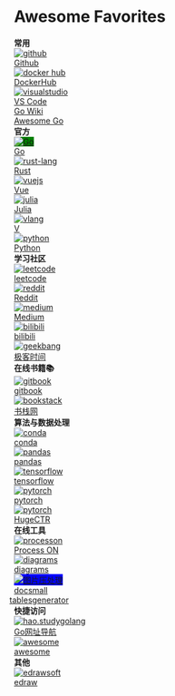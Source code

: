 # Awesome Favorites



<div class="favirote-box">
	<div class="section" id="common_use">
		<div class="section-name"><strong>常用</strong></div>
		<div class="items">
			<div class="row">
				<div class="item">
					<a href="https://github.com/xwi88" target="_blank" title="github.com/xwi88">
						<img src="/img/logo/github-logo.png" alt="github">
						<div class="item-name">Github</div>
					</a>
				</div>
				<div class="item">
					<a href="https://hub.docker.com/" target="_blank" title="hub.docker.com">
						<img src="/img/logo/docker-logo.png" alt="docker hub">
						<div class="item-name">DockerHub</div>
					</a>
				</div>
				<div class="item">
					<a href="https://code.visualstudio.com/" target="_blank" title="代码神器">
						<img src="/img/logo/vscode-logo.png" alt="visualstudio">
						<div class="item-name">VS Code</div>
					</a>
				</div>
				<div class="item">
					<a href="https://github.com/golang/go/wiki" target="_blank" title="go wiki">
						<div class="item-name">Go Wiki</div>
					</a>
				</div>
				<div class="item">
					<a href="https://awesome-go.com/" target="_blank" title="awesome-go">
						<div class="item-name">Awesome Go</div>
					</a>
				</div>
			</div>
		</div>
	</div>
	<div class="section" id="official">
		<div class="section-name"><strong>官方</strong></div>
		<div class="items">
			<div class="row">
				<div class="item">
					<a href="https://go.dev/" target="_blank" title="go.dev">
						<img src="/img/logo/go-logo-white.svg" alt="Go" style="background-color: green;">
						<div class="item-name">Go</div>
					</a>
				</div>
				<div class="item">
					<a href="https://www.rust-lang.org/" target="_blank" title="rust-lang">
						<img src="/img/logo/rust-logo-blk.svg" alt="rust-lang">
						<div class="item-name">Rust</div>
					</a>
				</div>
				<div class="item">
					<a href="https://vuejs.org/" target="_blank" title="vuejs.org">
						<img src="/img/logo/vue-logo.png" alt="vuejs">
						<div class="item-name">Vue</div>
					</a>
				</div>
				<div class="item">
					<a href="https://julialang.org/" target="_blank" title="julialang.org">
						<img src="/img/logo/julia-logo.svg" alt="julia">
						<div class="item-name">Julia</div>
					</a>
				</div>
				<div class="item">
					<a href="https://vlang.io/" target="_blank" title="vlang.io">
						<img src="/img/logo/v-logo.png" alt="vlang">
						<div class="item-name">V</div>
					</a>
				</div>
				<div class="item">
					<a href="https://www.python.org/" target="_blank" title="www.python.org">
						<img src="/img/logo/py3-logo.svg" alt="python">
						<div class="item-name">Python</div>
					</a>
				</div>
			</div>
		</div>
	</div>
	<div class="section" id="community">
		<div class="section-name"><strong>学习社区</strong></div>
		<div class="items">
			<div class="row">
				<div class="item">
					<a href="https://leetcode.com/" target="_blank" title="leetcode.com">
						<img src="/img/logo/leetcode-logo.jpeg" alt="leetcode">
						<div class="item-name">leetcode</div>
					</a>
				</div>
				<div class="item">
					<a href="https://www.reddit.com/" target="_blank" title="www.reddit.com">
						<img src="/img/logo/reddit-logo.png" alt="reddit">
						<div class="item-name">Reddit</div>
					</a>
				</div>
				<div class="item">
					<a href="https://medium.com/" target="_blank" title="medium.com">
						<img src="/img/logo/medium-logo.png" alt="medium">
						<div class="item-name">Medium</div>
					</a>
				</div>
				<div class="item">
					<a href="https://www.bilibili.com/" target="_blank" title="www.bilibili.com">
						<img src="/img/logo/bilibili-logo.png" alt="bilibili">
						<div class="item-name">bilibili</div>
					</a>
				</div>
				<div class="item">
					<a href="https://time.geekbang.org/" target="_blank" title="极客时间">
						<img src="/img/logo/geekbang-logo.jpeg" alt="geekbang">
						<div class="item-name">极客时间</div>
					</a>
				</div>
			</div>
		</div>
	</div>
	<div class="section" id="online-book-reading">
		<div class="section-name"><strong>在线书籍📚</strong></div>
		<div class="items">
			<div class="row">
				<div class="item">
					<a href="https://www.gitbook.com/" target="_blank" title="www.gitbook.com">
						<img src="/img/logo/gitbook-logo.jpeg" alt="gitbook">
						<div class="item-name">gitbook</div>
					</a>
				</div>
				<div class="item">
					<a href="https://www.bookstack.cn/" target="_blank" title="www.bookstack.cn">
						<img src="/img/logo/bookstack-logo.png" alt="bookstack">
						<div class="item-name">书栈网</div>
					</a>
				</div>
			</div>
		</div>
	</div>
	<div class="section" id="data-algo">
		<div class="section-name"><strong>算法与数据处理</strong></div>
		<div class="items">
			<div class="row">
      	<div class="item">
					<a href="https://www.anaconda.com/" target="_blank" title="anaconda">
						<img src="/img/logo/anaconda-logo.png" alt="conda">
						<div class="item-name">conda</div>
					</a>
				</div>
				<div class="item">
					<a href="https://pandas.pydata.org/" target="_blank" title="数据处理神器">
						<img src="/img/logo/pandas-logo.svg" alt="pandas">
						<div class="item-name">pandas</div>
					</a>
				</div>
				<div class="item">
					<a href="https://www.tensorflow.org/" target="_blank" title="tensorflow">
						<img src="/img/logo/tensorflow-logo.jpeg" alt="tensorflow">
						<div class="item-name">tensorflow</div>
					</a>
				</div>
				<div class="item">
					<a href="https://pytorch.org/" target="_blank" title="pytorch">
						<img src="/img/logo/pytorch-logo.png" alt="pytorch">
						<div class="item-name">pytorch</div>
					</a>
				</div>
				<div class="item">
					<a href="https://github.com/NVIDIA-Merlin/HugeCTR" target="_blank" title="Merlin: HugeCTR">
						<img src="/img/logo/merlin_logo.png" alt="pytorch">
						<div class="item-name">HugeCTR</div>
					</a>
				</div>
			</div>
		</div>
	</div>
	<div class="section" id="online-tools">
		<div class="section-name"><strong>在线工具</strong></div>
		<div class="items">
			<div class="row">
				<div class="item">
					<a href="https://www.processon.com/" target="_blank" title="在线绘图">
						<img src="/img/logo/processon-logo.svg" alt="processon">
						<div class="item-name">Process ON</div>
					</a>
				</div>
	      <div class="item">
					<a href="https://www.diagrams.net/" target="_blank" title="diagrams or draw.io">
						<img src="/img/logo/diagrams-logo.jpeg" alt="diagrams">
						<div class="item-name">diagrams</div>
					</a>
				</div>
				<div class="item">
					<a href="https://docsmall.com/image-compress" target="_blank" title="图片压缩">
						<img src="/img/logo/docsmall-logo.png" alt="图片压处理" style="background-color:blue;">
						<div class="item-name">docsmall</div>
					</a>
				</div>
				<div class="item">
					<a href="https://www.tablesgenerator.com/" target="_blank" title="tables 格式转换">
						<div class="item-name" style="margin-left: -8px;">tablesgenerator</div>
					</a>
				</div>
			</div>
		</div>
	</div>
	<div class="section" id="quick-link">
		<div class="section-name"><strong>快捷访问</strong></div>
		<div class="items">
			<div class="row">
				<div class="item">
					<a href="https://hao.studygolang.com/" target="_blank" title="Go网址导航">
						<img src="/img/logo/hao-studygolang-logo.png" alt="hao.studygolang">
						<div class="item-name">Go网址导航</div>
					</a>
				</div>
				<div class="item">
					<a href="https://github.com/sindresorhus/awesome" target="_blank" title="awesome sourcce">
						<img src="/img/logo/awesome-logo.svg" alt="awesome">
						<div class="item-name">awesome</div>
					</a>
				</div>
			</div>
		</div>
	</div>
	<div class="section" id="others">
		<div class="section-name"><strong>其他</strong></div>
		<div class="items">
			<div class="row">
				<div class="item">
					<a href="https://www.edrawsoft.com/" target="_blank" title="edrawsoft">
						<img src="/img/logo/edraw-logo.svg" alt="edrawsoft">
						<div class="item-name">edraw</div>
					</a>
				</div>
			</div>
		</div>
	</div>
</div>

